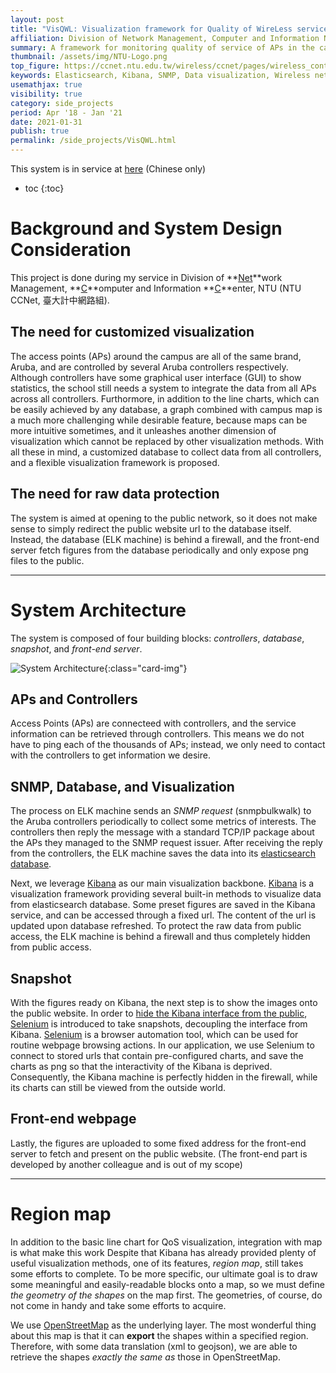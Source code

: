 ```yaml
---
layout: post
title: "VisQWL: Visualization framework for Quality of WireLess service"
affiliation: Division of Network Management, Computer and Information Networking Center, NTU 
summary: A framework for monitoring quality of service of APs in the campus
thumbnail: /assets/img/NTU-Logo.png
top_figure: https://ccnet.ntu.edu.tw/wireless/ccnet/pages/wireless_content/upload_imgs/NumUserMap_Main.png
keywords: Elasticsearch, Kibana, SNMP, Data visualization, Wireless network, Openstreetmap
usemathjax: true
visibility: true
category: side_projects
period: Apr '18 - Jan '21
date: 2021-01-31
publish: true
permalink: /side_projects/VisQWL.html
---
```


This system is in service at [here](https://ccnet.ntu.edu.tw/wireless/) (Chinese only)

- toc 
{:toc}

# Background and System Design Consideration
This project is done during my service in Division of **<u>Net</u>**work Management, **<u>C</u>**omputer and Information **<u>C</u>**enter, NTU (NTU CCNet, 臺大計中網路組).

## The need for customized visualization
The access points (APs) around the campus are all of the same brand, Aruba, and are controlled by several Aruba controllers respectively. 
Although controllers have some graphical user interface (GUI) to show statistics, the school still needs a system to integrate the data from all APs across all controllers. 
Furthormore, in addition to the line charts, which can be easily achieved by any database, a graph combined with campus map is a much more challenging while desirable feature,
because maps can be more intuitive sometimes, and it unleashes another dimension of visualization which cannot be replaced by other visualization methods. 
With all these in mind, a customized database to collect data from all controllers, and a flexible visualization framework is proposed.

## The need for raw data protection
The system is aimed at opening to the public network, so it does not make sense to simply redirect the public website url to the database itself.
Instead, the database (ELK machine) is behind a firewall, and the front-end server fetch figures from the database periodically and only expose png files to the public.

---

# System Architecture
The system is composed of four building blocks: *controllers*, *database*, *snapshot*, and *front-end server*.

![System Architecture](/side_projects/VisQWL.png){:class="card-img"}

## APs and Controllers
Access Points (APs) are connecteed with controllers, and the service information can be retrieved through controllers.
This means we do not have to ping each of the thousands of APs; instead, we only need to contact with the controllers to get information we desire.

## SNMP, Database, and Visualization
The process on ELK machine sends an *SNMP request* (snmpbulkwalk) to the Aruba controllers periodically to collect some metrics of interests.
The controllers then reply the message with a standard TCP/IP package about the APs they managed to the SNMP request issuer.
After receiving the reply from the controllers, the ELK machine saves the data into its [elasticsearch database](https://www.elastic.co/elasticsearch/).

Next, we leverage [Kibana](https://www.elastic.co/kibana) as our main visualization backbone.
[Kibana](https://www.elastic.co/kibana) is a visualization framework providing several built-in methods to visualize data from elasticsearch database.
Some preset figures are saved in the Kibana service, and can be accessed through a fixed url.
The content of the url is updated upon database refreshed.
To protect the raw data from public access, the ELK machine is behind a firewall and thus completely hidden from public access.

## Snapshot
With the figures ready on Kibana, the next step is to show the images onto the public website.
In order to [hide the Kibana interface from the public](#the-need-for-raw-data-protection), [Selenium](https://www.selenium.dev/) is introduced to take snapshots, decoupling the interface from Kibana.
[Selenium](https://www.selenium.dev/) is a browser automation tool, which can be used for routine webpage browsing actions.
In our application, we use Selenium to connect to stored urls that contain pre-configured charts, and save the charts as png so that the interactivity of the Kibana is deprived.
Consequently, the Kibana machine is perfectly hidden in the firewall, while its charts can still be viewed from the outside world.

## Front-end webpage
Lastly, the figures are uploaded to some fixed address for the front-end server to fetch and present on the public website.
(The front-end part is developed by another colleague and is out of my scope)

---

# Region map
In addition to the basic line chart for QoS visualization, integration with map is what make this work 
Despite that Kibana has already provided plenty of useful visualization methods, one of its features, *region map*, still takes some efforts to complete.
To be more specific, our ultimate goal is to draw some meaningful and easily-readable blocks onto a map, so we must define *the geometry of the shapes* on the map first.
The geometries, of course, do not come in handy and take some efforts to acquire.

We use [OpenStreetMap](https://openstreetmap.org) as the underlying layer.
The most wonderful thing about this map is that it can **export** the shapes within a specified region.
Therefore, with some data translation (xml to geojson), we are able to retrieve the shapes *exactly the same as* those in OpenStreetMap.

<!--
    Comments here ...
-->

